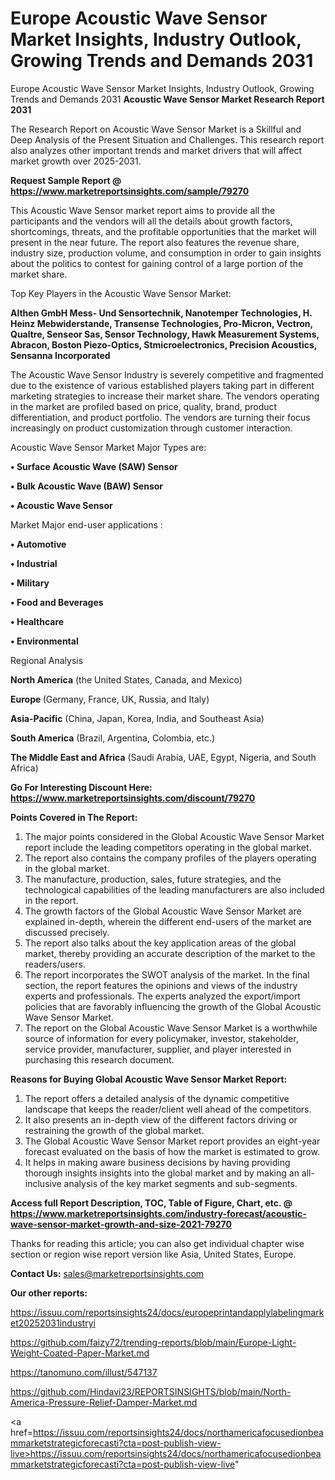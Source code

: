 # Europe Acoustic Wave Sensor Market Insights, Industry Outlook, Growing Trends and Demands 2031
 Europe Acoustic Wave Sensor Market Insights, Industry Outlook, Growing Trends and Demands 2031
<strong>Acoustic Wave Sensor Market Research Report 2031</strong>

The Research Report on Acoustic Wave Sensor Market is a Skillful and Deep Analysis of the Present Situation and Challenges. This research report also analyzes other important trends and market drivers that will affect market growth over 2025-2031.

<strong>Request Sample Report @ <a href=https://www.marketreportsinsights.com/sample/79270>https://www.marketreportsinsights.com/sample/79270</a></strong>

This Acoustic Wave Sensor market report aims to provide all the participants and the vendors will all the details about growth factors, shortcomings, threats, and the profitable opportunities that the market will present in the near future. The report also features the revenue share, industry size, production volume, and consumption in order to gain insights about the politics to contest for gaining control of a large portion of the market share.

Top Key Players in the Acoustic Wave Sensor Market:

<strong>Althen GmbH Mess- Und Sensortechnik, Nanotemper Technologies, H. Heinz Mebwiderstande, Transense Technologies, Pro-Micron, Vectron, Qualtre, Senseor Sas, Sensor Technology, Hawk Measurement Systems, Abracon, Boston Piezo-Optics, Stmicroelectronics, Precision Acoustics, Sensanna Incorporated</strong>

The Acoustic Wave Sensor Industry is severely competitive and fragmented due to the existence of various established players taking part in different marketing strategies to increase their market share. The vendors operating in the market are profiled based on price, quality, brand, product differentiation, and product portfolio. The vendors are turning their focus increasingly on product customization through customer interaction.

Acoustic Wave Sensor Market Major Types are:

<strong>• Surface Acoustic Wave (SAW) Sensor

• Bulk Acoustic Wave (BAW) Sensor

• Acoustic Wave Sensor</strong>

Market Major end-user applications :

<strong>• Automotive

• Industrial

• Military

• Food and Beverages

• Healthcare

• Environmental</strong>

Regional Analysis

</u><strong><b>North America</b></strong> (the United States, Canada, and Mexico)

<strong><b>Europe </b></strong>(Germany, France, UK, Russia, and Italy)

<strong><b>Asia-Pacific</b></strong> (China, Japan, Korea, India, and Southeast Asia)

<strong><b>South America</b></strong> (Brazil, Argentina, Colombia, etc.)

<strong><b>The Middle East and Africa</b></strong> (Saudi Arabia, UAE, Egypt, Nigeria, and South Africa)

<strong>Go For Interesting Discount Here: <a href=https://www.marketreportsinsights.com/discount/79270>https://www.marketreportsinsights.com/discount/79270</a></strong>

<strong>Points Covered in The Report:</strong>
<ol>
  <li>The major points considered in the Global Acoustic Wave Sensor Market report include the leading competitors operating in the global market.</li>
  <li>The report also contains the company profiles of the players operating in the global market.</li>
  <li>The manufacture, production, sales, future strategies, and the technological capabilities of the leading manufacturers are also included in the report.</li>
  <li>The growth factors of the Global Acoustic Wave Sensor Market are explained in-depth, wherein the different end-users of the market are discussed precisely.</li>
  <li>The report also talks about the key application areas of the global market, thereby providing an accurate description of the market to the readers/users.</li>
  <li>The report incorporates the SWOT analysis of the market. In the final section, the report features the opinions and views of the industry experts and professionals. The experts analyzed the export/import policies that are favorably influencing the growth of the Global Acoustic Wave Sensor Market.</li>
  <li>The report on the Global Acoustic Wave Sensor Market is a worthwhile source of information for every policymaker, investor, stakeholder, service provider, manufacturer, supplier, and player interested in purchasing this research document.</li>
</ol>
<strong>Reasons for Buying Global Acoustic Wave Sensor Market Report:</strong>

<ol>
  <li>The report offers a detailed analysis of the dynamic competitive landscape that keeps the reader/client well ahead of the competitors.</li>
  <li>It also presents an in-depth view of the different factors driving or restraining the growth of the global market.</li>
  <li>The Global Acoustic Wave Sensor Market report provides an eight-year forecast evaluated on the basis of how the market is estimated to grow.</li>
  <li>It helps in making aware business decisions by having providing thorough insights insights into the global market and by making an all-inclusive analysis of the key market segments and sub-segments.</li>
</ol>
<strong>Access full Report Description, TOC, Table of Figure, Chart, etc. @ <a href=https://www.marketreportsinsights.com/industry-forecast/acoustic-wave-sensor-market-growth-and-size-2021-79270>https://www.marketreportsinsights.com/industry-forecast/acoustic-wave-sensor-market-growth-and-size-2021-79270</a></strong>


Thanks for reading this article; you can also get individual chapter wise section or region wise report version like Asia, United States, Europe.

<strong>Contact Us:</strong>
sales@marketreportsinsights.com

<strong>Our other reports:</strong>

<a href=https://issuu.com/reportsinsights24/docs/europeprintandapplylabelingmarket20252031industryi>https://issuu.com/reportsinsights24/docs/europeprintandapplylabelingmarket20252031industryi</a>

<a href=https://github.com/faizy72/trending-reports/blob/main/Europe-Light-Weight-Coated-Paper-Market.md>https://github.com/faizy72/trending-reports/blob/main/Europe-Light-Weight-Coated-Paper-Market.md</a>

<a href=https://tanomuno.com/illust/547137>https://tanomuno.com/illust/547137</a>

<a href=https://github.com/Hindavi23/REPORTSINSIGHTS/blob/main/North-America-Pressure-Relief-Damper-Market.md>https://github.com/Hindavi23/REPORTSINSIGHTS/blob/main/North-America-Pressure-Relief-Damper-Market.md</a>

<a href=https://issuu.com/reportsinsights24/docs/northamericafocusedionbeammarketstrategicforecasti?cta=post-publish-view-live>https://issuu.com/reportsinsights24/docs/northamericafocusedionbeammarketstrategicforecasti?cta=post-publish-view-live</a>"

